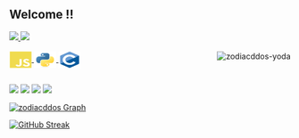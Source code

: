 ## Welcome !!
 <div>
  <a href="https://github.com/zodiacddos">
  <img height="150em" src="https://github-readme-stats.vercel.app/api?username=zodiacddos&show_icons=true&theme=highcontrast"/>
  <img height="150em" src="https://github-readme-stats.vercel.app/api/top-langs/?username=zodiacddos&theme=highcontrast"/>
</div>
<div style="display: inline_block"><br>
  <img align="center" alt="zodiacddos-Js" height="30" width="40" src="https://raw.githubusercontent.com/devicons/devicon/master/icons/javascript/javascript-plain.svg">
  <img align="center" alt="zodiacddos-Python" height="30" width="40" src="https://raw.githubusercontent.com/devicons/devicon/master/icons/python/python-original.svg">
  <img align="center" alt="zodiacddos-C" height="30" width="40" src="https://raw.githubusercontent.com/devicons/devicon/master/icons/c/c-original.svg">
  <img align="right" alt="zodiacddos-yoda" src="https://c.tenor.com/Bpbu2-YNL6cAAAAM/hacker-pupper-dog.gif">
</div>
  
  ##
 
<div> 
  <a href="https://www.youtube.com/" target="_blank"><img src="https://img.shields.io/badge/YouTube-FF0000?style=for-the-badge&logo=youtube&logoColor=white" target="_blank"></a>
  <a href="https://www.instagram.com/" target="_blank"><img src="https://img.shields.io/badge/-Instagram-%23E4405F?style=for-the-badge&logo=instagram&logoColor=white" target="_blank"></a>
 <a href="https://discord.gg/" target="_blank"><img src="https://img.shields.io/badge/Discord-7289DA?style=for-the-badge&logo=discord&logoColor=white" target="_blank"></a> 
  <a href = "zodiacddos@gmail.com"><img src="https://img.shields.io/badge/-Gmail-%23333?style=for-the-badge&logo=gmail&logoColor=white" target="_blank"></a>
 
<a href="https://github.com/zodiacddos"><img alt="zodiacddos Graph"
    src="https://activity-graph.herokuapp.com/graph?username=zodiacddos&bg_color=0D1117&color=5BCDEC&line=5BCDEC&point=FFFFFF&hide_border=true" /></a>
 
[![GitHub Streak](https://github-readme-streak-stats.herokuapp.com?user=zodiacddos&date_format=M%20j%5B%2C%20Y%5D)](https://git.io/streak-stats)
 
</div>
